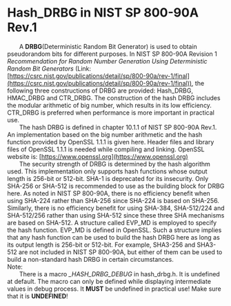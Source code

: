 # Hash\_DRBG in NIST SP 800-90A Rev.1
&ensp;&ensp;&ensp;&ensp;A **DRBG**(Deterministic Random Bit Generator) is used to obtain pseudorandom bits for different purposes. In NIST SP 800-90A Revision 1 *Recommendation for Random Number Generation Using Deterministic Random Bit Generators* (Link: [https://csrc.nist.gov/publications/detail/sp/800-90a/rev-1/final](https://csrc.nist.gov/publications/detail/sp/800-90a/rev-1/final)), the following three constructions of DRBG are provided: Hash\_DRBG, HMAC\_DRBG and CTR\_DRBG. The construction of the hash DRBG includes the modular arithmetic of big number, which results in its low efficiency. CTR\_DRBG is preferred when performance is more important in practical use.  
&ensp;&ensp;&ensp;&ensp;The hash DRBG is defined in chapter 10.1.1 of NIST SP 800-90A Rev.1. An implementation based on the big number arithmetic and the hash function provided by OpenSSL 1.1.1 is given here. Header files and library files of OpenSSL 1.1.1 is needed while compiling and linking. OpenSSL website is: [https://www.openssl.org](https://www.openssl.org)  
&ensp;&ensp;&ensp;&ensp;The security strength of DRBG is determined by the hash algorithm used. This implementation only supports hash functions whose output length is 256-bit or 512-bit. SHA-1 is deprecated for its insecurity. Only SHA-256 or SHA-512 is recommended to use  as the building block for DRBG here. As noted in NIST SP 800-90A, there is no efficiency benefit when using SHA-224 rather than SHA-256 since SHA-224 is based on SHA-256. Similarly, there is no efficiency benefit for using SHA-384, SHA-512/224 and SHA-512/256 rather than using SHA-512 since these three SHA mechanisms are based on SHA-512. A structure called EVP\_MD is employed to specify the hash function. EVP\_MD is defined in OpenSSL. Such a structure implies that any hash function can be used to build the hash DRBG here as long as its output length is 256-bit or 512-bit. For example, SHA3-256 and SHA3-512 are not included in NIST SP 800-90A, but either of them can be used to build a non-standard hash DRBG in certain circumstances.  
Note:  
&ensp;&ensp;&ensp;&ensp;There is a macro *\_HASH_DRBG_DEBUG* in hash\_drbg.h. It is undefined at default. The macro can only be defined while displaying intermediate values in debug process. It **MUST** be undefined in practical use! Make sure that it is **UNDEFINED**!
